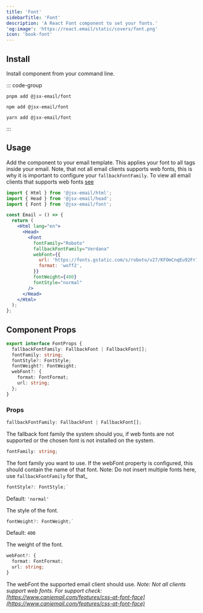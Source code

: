 ```yaml
---
title: 'Font'
sidebarTitle: 'Font'
description: 'A React Font component to set your fonts.'
'og:image': 'https://react.email/static/covers/font.png'
icon: 'book-font'
---
```


## Install

Install component from your command line.

::: code-group

```console [pnpm]
pnpm add @jsx-email/font
```

```console [npm]
npm add @jsx-email/font
```

```console [yarn]
yarn add @jsx-email/font
```

:::

## Usage

Add the component to your email template. This applies your font to all tags inside your email.
Note, that not all email clients supports web fonts, this is why it is important to configure your `fallbackFontFamily`.
To view all email clients that supports web fonts [see](https://www.caniemail.com/features/css-at-font-face/)

```jsx
import { Html } from '@jsx-email/html';
import { Head } from '@jsx-email/head';
import { Font } from '@jsx-email/font';

const Email = () => {
  return (
    <Html lang="en">
      <Head>
        <Font
          fontFamily="Roboto"
          fallbackFontFamily="Verdana"
          webFont={{
            url: 'https://fonts.gstatic.com/s/roboto/v27/KFOmCnqEu92Fr1Mu4mxKKTU1Kg.woff2',
            format: 'woff2',
          }}
          fontWeight={400}
          fontStyle="normal"
        />
      </Head>
    </Html>
  );
};
```

## Component Props

```ts
export interface FontProps {
  fallbackFontFamily: FallbackFont | FallbackFont[];
  fontFamily: string;
  fontStyle?: FontStyle;
  fontWeight?: FontWeight;
  webFont?: {
    format: FontFormat;
    url: string;
  };
}
```

### Props

```ts
fallbackFontFamily: FallbackFont | FallbackFont[];
```

The fallback font family the system should you, if web fonts are not supported or the chosen font is not installed on the system.

```ts
fontFamily: string;
```

The font family you want to use. If the webFont property is configured, this should contain the name of that font. Note: Do not insert multiple fonts here, use `fallbackFontFamily` for that_

```ts
fontStyle?: FontStyle;`
```

Default: `'normal'`<br/>

The style of the font.

```ts
fontWeight?: FontWeight;`
```

Default: `400`<br/>

The weight of the font.

```ts
webFont?: {
  format: FontFormat;
  url: string;
}
```

The webFont the supported email client should use. _Note: Not all clients support web fonts. For support check: [https://www.caniemail.com/features/css-at-font-face](https://www.caniemail.com/features/css-at-font-face)_


